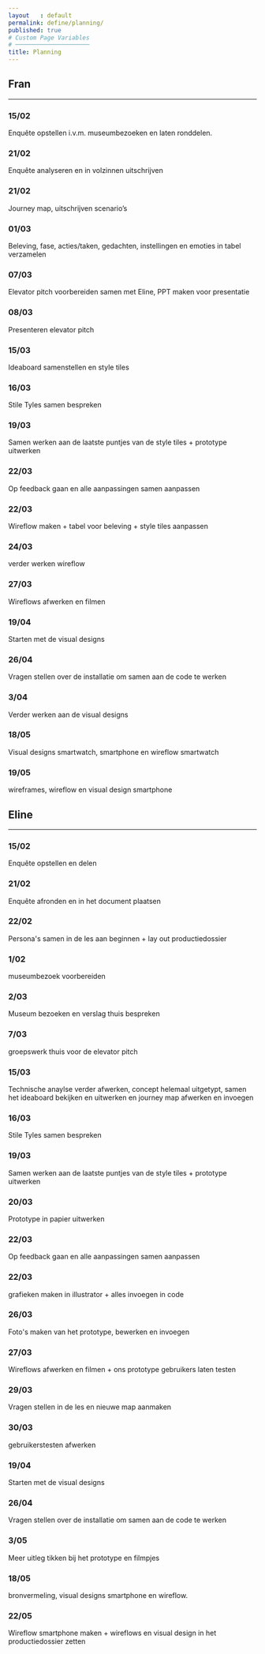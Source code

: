 ```yaml
---
layout   : default
permalink: define/planning/
published: true
# Custom Page Variables
# ─────────────────────
title: Planning
---
```


<div class="row">
<div class="col">

<h2>Fran</h2>
<hr>
<h3>15/02</h3>Enquête opstellen i.v.m. museumbezoeken en laten ronddelen.
<h3>21/02</h3>Enquête analyseren en in volzinnen uitschrijven
<h3>21/02</h3>Journey map, uitschrijven scenario’s
<h3>01/03</h3>Beleving, fase, acties/taken, gedachten, instellingen en emoties in tabel verzamelen
<h3>07/03</h3>Elevator pitch voorbereiden samen met Eline, PPT maken voor presentatie
<h3>08/03</h3>Presenteren elevator pitch
<h3>15/03</h3>Ideaboard samenstellen en style tiles
<h3>16/03</h3>Stile Tyles samen bespreken
<h3>19/03</h3> Samen werken aan de laatste puntjes van de style tiles + prototype uitwerken
<h3>22/03</h3>Op feedback gaan en alle aanpassingen samen aanpassen
<h3>22/03</h3>Wireflow maken + tabel voor beleving + style tiles aanpassen
<h3>24/03</h3>verder werken wireflow
<h3>27/03</h3>Wireflows afwerken en filmen
<h3>19/04</h3>Starten met de visual designs
<h3>26/04</h3>Vragen stellen over de installatie om samen aan de code te werken
<h3>3/04</h3>Verder werken aan de visual designs
<h3>18/05</h3>Visual designs smartwatch, smartphone en wireflow smartwatch
<h3>19/05</h3>wireframes, wireflow en visual design smartphone
<h3></h3>
<h3></h3>
<h3></h3>
<h3></h3>
<h3></h3>
<h3></h3>
<h3></h3>
</div>


<div class="col">

<h2>Eline</h2>
<hr>
<h3>15/02</h3>Enquête opstellen en delen
<h3>21/02</h3>Enquête afronden en in het document plaatsen
<h3>22/02</h3>Persona's samen in de les aan beginnen + lay out productiedossier
<h3>1/02</h3>museumbezoek voorbereiden
<h3>2/03</h3>Museum bezoeken en verslag thuis bespreken
<h3>7/03</h3>groepswerk thuis voor de elevator pitch
<h3>15/03</h3>Technische anaylse verder afwerken, concept helemaal uitgetypt, samen het ideaboard bekijken en uitwerken en journey map afwerken en invoegen
<h3>16/03</h3>Stile Tyles samen bespreken
<h3>19/03</h3>Samen werken aan de laatste puntjes van de style tiles + prototype uitwerken
<h3>20/03</h3>Prototype in papier uitwerken
<h3>22/03</h3>Op feedback gaan en alle aanpassingen samen aanpassen
<h3>22/03</h3>grafieken maken in illustrator + alles invoegen in code
<h3>26/03</h3>Foto's maken van het prototype, bewerken en invoegen
<h3>27/03</h3>Wireflows afwerken en filmen + ons prototype gebruikers laten testen
<h3>29/03</h3>Vragen stellen in de les en nieuwe map aanmaken
<h3>30/03</h3>gebruikerstesten afwerken
<h3>19/04</h3>Starten met de visual designs
<h3>26/04</h3>Vragen stellen over de installatie om samen aan de code te werken
<h3>3/05</h3>Meer uitleg tikken bij het prototype en filmpjes
<h3>18/05</h3>bronvermeling, visual designs smartphone en wireflow.
<h3>22/05</h3>Wireflow smartphone maken + wireflows en visual design in het productiedossier zetten
<h3></h3>
<h3></h3>
<h3></h3>
<h3></h3>
<h3></h3>
<h3></h3>
<h3></h3>

</div>
</div>

